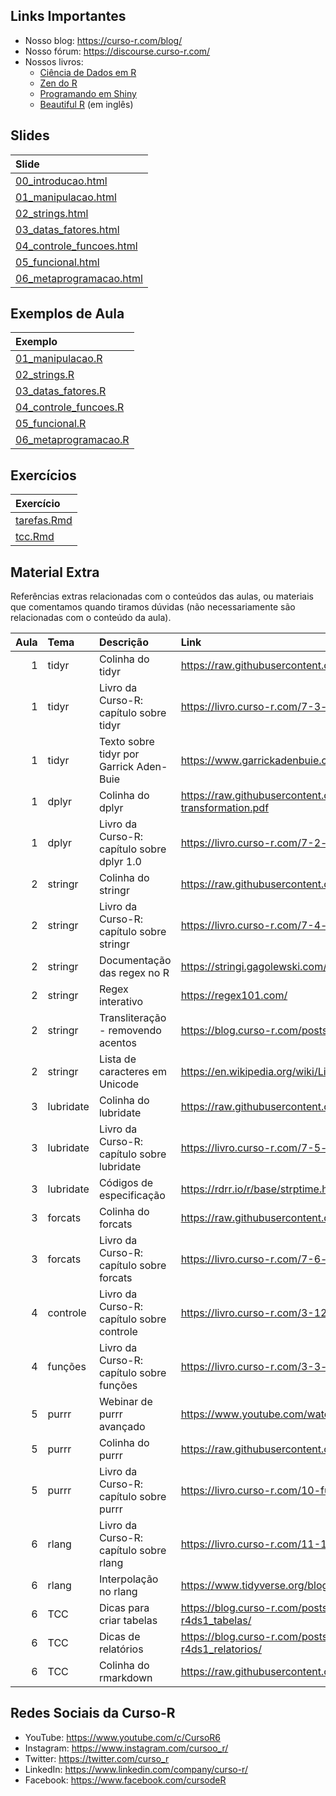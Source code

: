 
<!-- README.md is generated from README.Rmd. Please edit that file -->

## Links Importantes

- Nosso blog: <https://curso-r.com/blog/>
- Nosso fórum: <https://discourse.curso-r.com/>
- Nossos livros:
  - [Ciência de Dados em R](https://livro.curso-r.com/)
  - [Zen do R](https://curso-r.github.io/zen-do-r/)
  - [Programando em Shiny](https://programando-em-shiny.curso-r.com/)
  - [Beautiful R](https://curso-r.github.io/beautiful-r/) (em inglês)

## Slides

| Slide                                                                                                         |
|:--------------------------------------------------------------------------------------------------------------|
| [00_introducao.html](https://curso-r.github.io/202303-r4ds-2/materiais/slides/00_introducao.html)             |
| [01_manipulacao.html](https://curso-r.github.io/202303-r4ds-2/materiais/slides/01_manipulacao.html)           |
| [02_strings.html](https://curso-r.github.io/202303-r4ds-2/materiais/slides/02_strings.html)                   |
| [03_datas_fatores.html](https://curso-r.github.io/202303-r4ds-2/materiais/slides/03_datas_fatores.html)       |
| [04_controle_funcoes.html](https://curso-r.github.io/202303-r4ds-2/materiais/slides/04_controle_funcoes.html) |
| [05_funcional.html](https://curso-r.github.io/202303-r4ds-2/materiais/slides/05_funcional.html)               |
| [06_metaprogramacao.html](https://curso-r.github.io/202303-r4ds-2/materiais/slides/06_metaprogramacao.html)   |

## Exemplos de Aula

| Exemplo                                                                                         |
|:------------------------------------------------------------------------------------------------|
| [01_manipulacao.R](https://curso-r.github.io/202303-r4ds-2/exemplos/01_manipulacao.R)           |
| [02_strings.R](https://curso-r.github.io/202303-r4ds-2/exemplos/02_strings.R)                   |
| [03_datas_fatores.R](https://curso-r.github.io/202303-r4ds-2/exemplos/03_datas_fatores.R)       |
| [04_controle_funcoes.R](https://curso-r.github.io/202303-r4ds-2/exemplos/04_controle_funcoes.R) |
| [05_funcional.R](https://curso-r.github.io/202303-r4ds-2/exemplos/05_funcional.R)               |
| [06_metaprogramacao.R](https://curso-r.github.io/202303-r4ds-2/exemplos/06_metaprogramacao.R)   |

## Exercícios

| Exercício                                                                               |
|:----------------------------------------------------------------------------------------|
| [tarefas.Rmd](https://curso-r.github.io/202303-r4ds-2/materiais/exercicios/tarefas.Rmd) |
| [tcc.Rmd](https://curso-r.github.io/202303-r4ds-2/materiais/exercicios/tcc.Rmd)         |

## Material Extra

Referências extras relacionadas com o conteúdos das aulas, ou materiais
que comentamos quando tiramos dúvidas (não necessariamente são
relacionadas com o conteúdo da aula).

| Aula | Tema      | Descrição                                  | Link                                                                                 |
|-----:|:----------|:-------------------------------------------|:-------------------------------------------------------------------------------------|
|    1 | tidyr     | Colinha do tidyr                           | <https://raw.githubusercontent.com/rstudio/cheatsheets/main/tidyr.pdf>               |
|    1 | tidyr     | Livro da Curso-R: capítulo sobre tidyr     | <https://livro.curso-r.com/7-3-tidyr.html>                                           |
|    1 | tidyr     | Texto sobre tidyr por Garrick Aden-Buie    | <https://www.garrickadenbuie.com/project/tidyexplain/>                               |
|    1 | dplyr     | Colinha do dplyr                           | <https://raw.githubusercontent.com/rstudio/cheatsheets/main/data-transformation.pdf> |
|    1 | dplyr     | Livro da Curso-R: capítulo sobre dplyr 1.0 | <https://livro.curso-r.com/7-2-dplyr.html#dplyr-1.0>                                 |
|    2 | stringr   | Colinha do stringr                         | <https://raw.githubusercontent.com/rstudio/cheatsheets/main/strings.pdf>             |
|    2 | stringr   | Livro da Curso-R: capítulo sobre stringr   | <https://livro.curso-r.com/7-4-o-pacote-stringr.html>                                |
|    2 | stringr   | Documentação das regex no R                | <https://stringi.gagolewski.com/rapi/about_search_regex.html>                        |
|    2 | stringr   | Regex interativo                           | <https://regex101.com/>                                                              |
|    2 | stringr   | Transliteração - removendo acentos         | <https://blog.curso-r.com/posts/2019-08-29-transliteracao/>                          |
|    2 | stringr   | Lista de caracteres em Unicode             | <https://en.wikipedia.org/wiki/List_of_Unicode_characters>                           |
|    3 | lubridate | Colinha do lubridate                       | <https://raw.githubusercontent.com/rstudio/cheatsheets/main/lubridate.pdf>           |
|    3 | lubridate | Livro da Curso-R: capítulo sobre lubridate | <https://livro.curso-r.com/7-5-o-pacote-lubridate.html>                              |
|    3 | lubridate | Códigos de especificação                   | <https://rdrr.io/r/base/strptime.html>                                               |
|    3 | forcats   | Colinha do forcats                         | <https://raw.githubusercontent.com/rstudio/cheatsheets/main/factors.pdf>             |
|    3 | forcats   | Livro da Curso-R: capítulo sobre forcats   | <https://livro.curso-r.com/7-6-forcats.html>                                         |
|    4 | controle  | Livro da Curso-R: capítulo sobre controle  | <https://livro.curso-r.com/3-12-controle-de-fluxo.html>                              |
|    4 | funções   | Livro da Curso-R: capítulo sobre funções   | <https://livro.curso-r.com/3-3-objetosFuncoes.html>                                  |
|    5 | purrr     | Webinar de purrr avançado                  | <https://www.youtube.com/watch?v=vb1lD9_AFcU>                                        |
|    5 | purrr     | Colinha do purrr                           | <https://raw.githubusercontent.com/rstudio/cheatsheets/main/purrr.pdf>               |
|    5 | purrr     | Livro da Curso-R: capítulo sobre purrr     | <https://livro.curso-r.com/10-funcionais.html>                                       |
|    6 | rlang     | Livro da Curso-R: capítulo sobre rlang     | <https://livro.curso-r.com/11-1-nse.html>                                            |
|    6 | rlang     | Interpolação no rlang                      | <https://www.tidyverse.org/blog/2020/02/glue-strings-and-tidy-eval/>                 |
|    6 | TCC       | Dicas para criar tabelas                   | <https://blog.curso-r.com/posts/2020-12-03-dicas-relatorios-r4ds1_tabelas/>          |
|    6 | TCC       | Dicas de relatórios                        | <https://blog.curso-r.com/posts/2021-03-15-dicas-relatorios-r4ds1_relatorios/>       |
|    6 | TCC       | Colinha do rmarkdown                       | <https://raw.githubusercontent.com/rstudio/cheatsheets/main/rmarkdown.pdf>           |

## Redes Sociais da Curso-R

- YouTube: <https://www.youtube.com/c/CursoR6>
- Instagram: <https://www.instagram.com/cursoo_r/>
- Twitter: <https://twitter.com/curso_r>
- LinkedIn: <https://www.linkedin.com/company/curso-r/>
- Facebook: <https://www.facebook.com/cursodeR>
